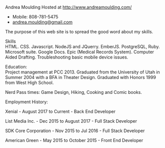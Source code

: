 Andrea Moulding
Hosted at http://www.andreamoulding.com/
- Mobile: 808-781-5475
- andrea.moulding@gmail.com

The purpose of this web site is to spread the good word about my skills.

Skills  
 HTML.  CSS. Javascript. NodeJS and JQuerry. EmberJS. PostgreSQL, Ruby. Microsoft suite. Google Docs. Epic (Medical Records System). Computer Aided Drafting. Troubleshooting basic mobile device issues.
   
Education:  
Project management at PCC 2013.
Graduated from the University of Utah in Summer 2004 with a BFA in Theater Design. Graduated with Honors 1999 from West High School. 

Nerd Pass times:   Game Design, Hiking, Cooking and Comic books.


Employment History:
  
Xenial - August 2017 to Current - Back End Developer
	
List Media Inc. - Dec 2015 to August 2017 - Full Stack Developer

SDK Core Corporation - Nov 2015 to Jul 2016 - Full Stack Developer

American Green - May 2015 to October 2015 - Front End Developer

